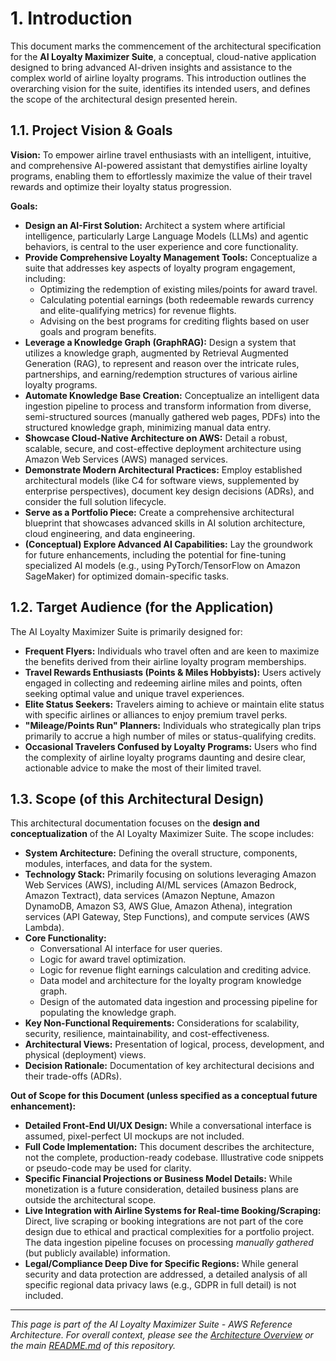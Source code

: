# 1. Introduction

This document marks the commencement of the architectural specification for the **AI Loyalty Maximizer Suite**, a conceptual, cloud-native application designed to bring advanced AI-driven insights and assistance to the complex world of airline loyalty programs. This introduction outlines the overarching vision for the suite, identifies its intended users, and defines the scope of the architectural design presented herein.

## 1.1. Project Vision & Goals

**Vision:**
To empower airline travel enthusiasts with an intelligent, intuitive, and comprehensive AI-powered assistant that demystifies airline loyalty programs, enabling them to effortlessly maximize the value of their travel rewards and optimize their loyalty status progression.

**Goals:**

* **Design an AI-First Solution:** Architect a system where artificial intelligence, particularly Large Language Models (LLMs) and agentic behaviors, is central to the user experience and core functionality.
* **Provide Comprehensive Loyalty Management Tools:** Conceptualize a suite that addresses key aspects of loyalty program engagement, including:
    * Optimizing the redemption of existing miles/points for award travel.
    * Calculating potential earnings (both redeemable rewards currency and elite-qualifying metrics) for revenue flights.
    * Advising on the best programs for crediting flights based on user goals and program benefits.
* **Leverage a Knowledge Graph (GraphRAG):** Design a system that utilizes a knowledge graph, augmented by Retrieval Augmented Generation (RAG), to represent and reason over the intricate rules, partnerships, and earning/redemption structures of various airline loyalty programs.
* **Automate Knowledge Base Creation:** Conceptualize an intelligent data ingestion pipeline to process and transform information from diverse, semi-structured sources (manually gathered web pages, PDFs) into the structured knowledge graph, minimizing manual data entry.
* **Showcase Cloud-Native Architecture on AWS:** Detail a robust, scalable, secure, and cost-effective deployment architecture using Amazon Web Services (AWS) managed services.
* **Demonstrate Modern Architectural Practices:** Employ established architectural models (like C4 for software views, supplemented by enterprise perspectives), document key design decisions (ADRs), and consider the full solution lifecycle.
* **Serve as a Portfolio Piece:** Create a comprehensive architectural blueprint that showcases advanced skills in AI solution architecture, cloud engineering, and data engineering.
* **(Conceptual) Explore Advanced AI Capabilities:** Lay the groundwork for future enhancements, including the potential for fine-tuning specialized AI models (e.g., using PyTorch/TensorFlow on Amazon SageMaker) for optimized domain-specific tasks.

## 1.2. Target Audience (for the Application)

The AI Loyalty Maximizer Suite is primarily designed for:

* **Frequent Flyers:** Individuals who travel often and are keen to maximize the benefits derived from their airline loyalty program memberships.
* **Travel Rewards Enthusiasts (Points & Miles Hobbyists):** Users actively engaged in collecting and redeeming airline miles and points, often seeking optimal value and unique travel experiences.
* **Elite Status Seekers:** Travelers aiming to achieve or maintain elite status with specific airlines or alliances to enjoy premium travel perks.
* **"Mileage/Points Run" Planners:** Individuals who strategically plan trips primarily to accrue a high number of miles or status-qualifying credits.
* **Occasional Travelers Confused by Loyalty Programs:** Users who find the complexity of airline loyalty programs daunting and desire clear, actionable advice to make the most of their limited travel.

## 1.3. Scope (of this Architectural Design)

This architectural documentation focuses on the **design and conceptualization** of the AI Loyalty Maximizer Suite. The scope includes:

* **System Architecture:** Defining the overall structure, components, modules, interfaces, and data for the system.
* **Technology Stack:** Primarily focusing on solutions leveraging Amazon Web Services (AWS), including AI/ML services (Amazon Bedrock, Amazon Textract), data services (Amazon Neptune, Amazon DynamoDB, Amazon S3, AWS Glue, Amazon Athena), integration services (API Gateway, Step Functions), and compute services (AWS Lambda).
* **Core Functionality:**
    * Conversational AI interface for user queries.
    * Logic for award travel optimization.
    * Logic for revenue flight earnings calculation and crediting advice.
    * Data model and architecture for the loyalty program knowledge graph.
    * Design of the automated data ingestion and processing pipeline for populating the knowledge graph.
* **Key Non-Functional Requirements:** Considerations for scalability, security, resilience, maintainability, and cost-effectiveness.
* **Architectural Views:** Presentation of logical, process, development, and physical (deployment) views.
* **Decision Rationale:** Documentation of key architectural decisions and their trade-offs (ADRs).

**Out of Scope for this Document (unless specified as a conceptual future enhancement):**

* **Detailed Front-End UI/UX Design:** While a conversational interface is assumed, pixel-perfect UI mockups are not included.
* **Full Code Implementation:** This document describes the architecture, not the complete, production-ready codebase. Illustrative code snippets or pseudo-code may be used for clarity.
* **Specific Financial Projections or Business Model Details:** While monetization is a future consideration, detailed business plans are outside the architectural scope.
* **Live Integration with Airline Systems for Real-time Booking/Scraping:** Direct, live scraping or booking integrations are not part of the core design due to ethical and practical complexities for a portfolio project. The data ingestion pipeline focuses on processing *manually gathered* (but publicly available) information.
* **Legal/Compliance Deep Dive for Specific Regions:** While general security and data protection are addressed, a detailed analysis of all specific regional data privacy laws (e.g., GDPR in full detail) is not included.

---
*This page is part of the AI Loyalty Maximizer Suite - AWS Reference Architecture. For overall context, please see the [Architecture Overview](./00_ARCHITECTURE_OVERVIEW.md) or the main [README.md](../README.md) of this repository.*